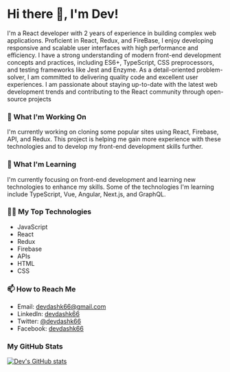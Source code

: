 # Hi there 👋, I'm Dev!

I'm a React developer with 2 years of experience in building complex web applications. Proficient in React, Redux, and FireBase, I enjoy developing responsive and scalable user interfaces with high performance and efficiency. I have a strong understanding of modern front-end development concepts and practices, including ES6+, TypeScript, CSS preprocessors, and testing frameworks like Jest and Enzyme. As a detail-oriented problem-solver, I am committed to delivering quality code and excellent user experiences. I am passionate about staying up-to-date with the latest web development trends and contributing to the React community through open-source projects

### 🔭 What I'm Working On

I'm currently working on cloning some popular sites using React, Firebase, API, and Redux. This project is helping me gain more experience with these technologies and to develop my front-end development skills further.

### 🌱 What I'm Learning

I'm currently focusing on front-end development and learning new technologies to enhance my skills. Some of the technologies I'm learning include TypeScript, Vue, Angular, Next.js, and GraphQL.

### 👨‍💻 My Top Technologies

- JavaScript
- React
- Redux
- Firebase
- APIs
- HTML
- CSS

### 📫 How to Reach Me

- Email: devdashk66@gmail.com
- LinkedIn: [devdashk66](https://www.linkedin.com/in/devdashk66/)
- Twitter: [@devdashk66](https://twitter.com/devdashk66)
- Facebook: [devdashk66](https://www.facebook.com/devdashk66/)


### My GitHub Stats

[![Dev's GitHub stats](https://github-readme-stats.vercel.app/api?username=devdashk66&count_private=true&show_icons=true&theme=dark)](https://github.com/devdashk66)
